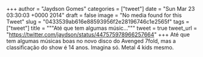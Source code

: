 
+++
author = "Jaydson Gomes"
categories = ["tweet"]
date = "Sun Mar 23 03:30:03 +0000 2014"
draft = false
image = "No media found for this Tweet"
slug = "0433539ab616e88593956f2e28196746c1e2565f"
tags = ["tweet"]
title = """Até que tem algumas músic..."""
tweet = true
tweet_url = "https://twitter.com/jaydson/status/447575978966257664"
+++
Até que tem algumas músicas boas no novo disco do Avenged 7fold, mas a classificação do show é 14 anos. Imagina só. Metal 4 kids mesmo.
